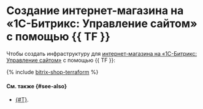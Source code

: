 # Создание интернет-магазина на «1С-Битрикс: Управление сайтом» с помощью {{ TF }}

Чтобы создать инфраструктуру для [интернет-магазина на «1С-Битрикс: Управление сайтом»](index.md) c помощью {{ TF }}:

{% include [bitrix-shop-terraform](../../../_tutorials/applied/bitrix-shop-terraform.md) %}

#### См. также {#see-also}

* [{#T}](console.md).
